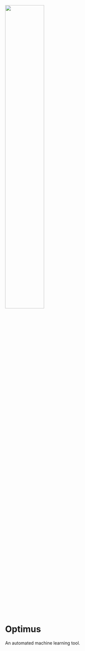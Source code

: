 <img src="http://jeroenvanhoof.nl/optimus-logo.svg" width="50%"/>

# Optimus
An automated machine learning tool.
